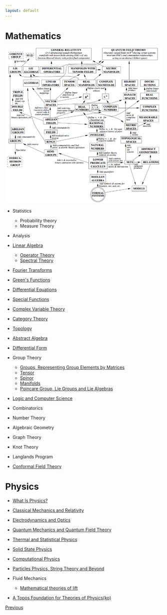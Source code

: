 ```yaml
---
layout: default
---
```


# Mathematics

![m](/assets/img/mmp.jpg)

- Statistics
    - Probability theory
    - Measure Theory

- Analysis

- [Linear Algebra](./MP/LA/linear_algebra.html)
  - [Operator Theory](./MP/LA/operator.html)
  - [Spectral Theory](./MP/LA/Spectral.html)
- [Fourier Transforms](./MP/ft.html)
- [Green's Functions](./MP/gf.html)

- [Differential Equations](./MP/de.html)
- [Special Functions](./MP/special_functions.html)
- [Complex Variable Theory](./MP/Complex%20Variable%20Theory.html)

- [Category Theory](./MP/AAT/category.html)

- [Topology](./MP/AAT/Topology_basics.html)
- [Abstract Algebra](./MP/AAT/Abstract_basics.html)
- [Differential Form](./MP/AAT/Differential_form.html)
- Group Theory
    - [Groups, Representing Group Elements by Matrices](./MP/G/Group_basics.html)
    - [Tensor](./MP/G/Tensor.html)
    - [Spinor](./MP/G/Spinor.html)
    - [Manifolds](./MP/G/Manifolds.html)
    - [Poincare Group, Lie Groups and Lie Algebras](./MP/G/Lie_Algebra.html)

- [Logic and Computer Science](/P/logic/logic_content.html)

- Combinatorics
- Number Theory
- Algebraic Geometry
- Graph Theory

- Knot Theory

- Langlands Program

- [Conformal Field Theory](./MP/cft.html)

# Physics

- [What Is Physics?](./WP/what_content.html)
- [Classical Mechanics and Relativity](./CM/CM_content.html)
- [Electrodynamics and Optics](./ED/ED_content.html)
- [Quantum Mechanics and Quantum Field Theory](./Q/Q_content.html)
- [Thermal and Statistical Physics](./TSP/TSP_content.html)
- [Solid State Physics](./SP/SP_content.html)
- [Computational Physics](./CP/CP_content.html)
- [Particles Physics, String Theory and Beyond](./ST/ST_content.html)

- Fluid Mechanics
  - [Mathematical theories of lift](https://en.wikipedia.org/wiki/Lift_(force)#Mathematical_theories_of_lift)

- [A Topos Foundation for Theories of Physics(ko)](./MP/topos.html)

<div class="pagination">
  <a href="{{ '/index.html' | relative_url }}" class="prev-button">Previous</a>
</div>